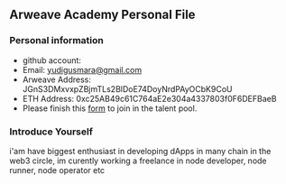 ## Arweave Academy Personal File

### Personal information

- github account: 
- Email: yudigusmara@gmail.com
- Arweave Address: JGnS3DMxvxpZBjmTLs2BlDoE74DoyNrdPAyOCbK9CoU
- ETH Address: 0xc25AB49c61C764aE2e304a4337803f0F6DEFBaeB
- Please finish this [form](https://docs.google.com/forms/d/e/1FAIpQLSfWA5fIIcBgmRppm3jNz5vmf9Mai_QMVil-2pO4r7YKn_Zhtw/viewform?usp=sf_link) to join in the talent pool.

### Introduce Yourself
 i'am have biggest enthusiast in developing dApps in many chain in the web3 circle, im curently working a freelance in node developer, node runner, node operator etc